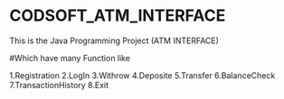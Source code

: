 # CODSOFT_ATM_INTERFACE
This is the Java Programming Project (ATM INTERFACE)

#Which have many Function like

1.Registration
2.LogIn
3.Withrow
4.Deposite
5.Transfer
6.BalanceCheck
7.TransactionHistory
8.Exit

